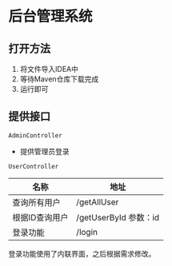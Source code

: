 # 后台管理系统

## 打开方法

1. 将文件导入IDEA中
2. 等待Maven仓库下载完成
3. 运行即可

## 提供接口

`AdminController`
- 提供管理员登录

`UserController`



|名称|地址|
|----|----|
|查询所有用户|/getAllUser|
|根据ID查询用户|/getUserById 参数：id|
|登录功能|/login|

登录功能使用了内联界面，之后根据需求修改。